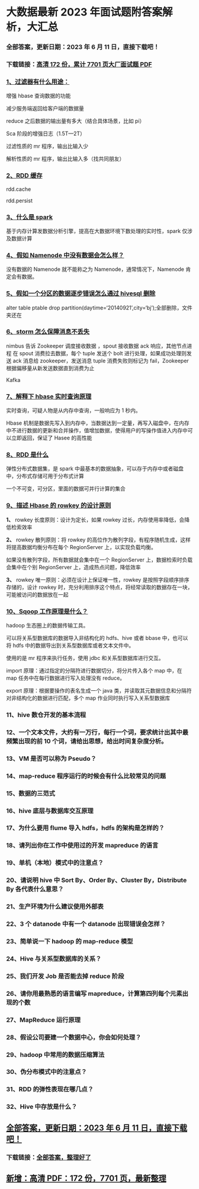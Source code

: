 # 大数据最新 2023 年面试题附答案解析，大汇总

### 全部答案，更新日期：2023 年 6 月 11 日，直接下载吧！

### 下载链接：[高清 172 份，累计 7701 页大厂面试题 PDF](https://gitlab.gaorta.com/devteam/learning-journey/study-materials-collection/-/tree/master/docs/index.md)

### [1、过滤器有什么用途：](https://gitlab.gaorta.com/devteam/learning-journey/study-materials-collection/-/tree/master/docs/大数据/大数据最新2021年面试题附答案解析，大汇总.md#1过滤器有什么用途：)

增强 hbase 查询数据的功能

减少服务端返回给客户端的数据量

reduce 之后数据的输出量有多大（结合具体场景，比如 pi）

Sca 阶段的增强日志（1.5T—2T）

过滤性质的 mr 程序，输出比输入少

解析性质的 mr 程序，输出比输入多（找共同朋友）

### [2、RDD 缓存](https://gitlab.gaorta.com/devteam/learning-journey/study-materials-collection/-/tree/master/docs/大数据/大数据最新2021年面试题附答案解析，大汇总.md#2rdd缓存)

rdd.cache

rdd.persist

### [3、什么是 spark](https://gitlab.gaorta.com/devteam/learning-journey/study-materials-collection/-/tree/master/docs/大数据/大数据最新2021年面试题附答案解析，大汇总.md#3什么是spark)

基于内存计算发数据分析引擎，提高在大数据环境下数处理的实时性，spark 仅涉及数据计算

### [4、假如 Namenode 中没有数据会怎么样？](https://gitlab.gaorta.com/devteam/learning-journey/study-materials-collection/-/tree/master/docs/大数据/大数据最新2021年面试题附答案解析，大汇总.md#4假如namenode中没有数据会怎么样)

没有数据的 Namenode 就不能称之为 Namenode，通常情况下，Namenode 肯定会有数据。

### [5、假如一个分区的数据逐步错误怎么通过 hivesql 删除](https://gitlab.gaorta.com/devteam/learning-journey/study-materials-collection/-/tree/master/docs/大数据/大数据最新2021年面试题附答案解析，大汇总.md#5假如一个分区的数据逐步错误怎么通过hivesql删除)

alter table ptable drop partition(daytime=‘20140921’,city=‘bj’);全部删除，文件夹还在

### [6、storm 怎么保障消息不丢失](https://gitlab.gaorta.com/devteam/learning-journey/study-materials-collection/-/tree/master/docs/大数据/大数据最新2021年面试题附答案解析，大汇总.md#6storm怎么保障消息不丢失)

nimbus 告诉 Zookeeper 调度接收数据 ，spout 接收数据 ack 响应，其他节点进程 在 spout 消费拉去数据，每个 tuple 发送个 bolt 进行处理，如果成功处理则发送 ack 消息给 zookeeper，发送消息 tuple 消费失败则标记为 fail，Zookeeper 根据偏移量从新发送数据直到消费为止

Kafka

### [7、解释下 hbase 实时查询原理](https://gitlab.gaorta.com/devteam/learning-journey/study-materials-collection/-/tree/master/docs/大数据/大数据最新2021年面试题附答案解析，大汇总.md#7解释下hbase实时查询原理)

实时查询，可疑人物是从内存中查询，一般响应为 1 秒内。

Hbase 机制是数据先写入到内存中，当数据达到一定量，再写入磁盘中，在内存中不进行数据的更新和合并操作，值增加数据，使得用户的写操作值进入内存中可以立即返回，保证了 Hasee 的高性能

### [8、RDD 是什么](https://gitlab.gaorta.com/devteam/learning-journey/study-materials-collection/-/tree/master/docs/大数据/大数据最新2021年面试题附答案解析，大汇总.md#8rdd-是什么)

弹性分布式数据集，是 spark 中最基本的数据抽象，可以存于内存中或者磁盘中，分布式存储可用于分布式计算

一个不可变，可分区，里面的数据可并行计算的集合

### [9、描述 Hbase 的 rowkey 的设计原则](https://gitlab.gaorta.com/devteam/learning-journey/study-materials-collection/-/tree/master/docs/大数据/大数据最新2021年面试题附答案解析，大汇总.md#9描述hbase的rowkey的设计原则)

**1、** rowkey 长度原则：设计为定长，如果 rowkey 过长，内存使用率降低，会降低检索效率

**2、** rowkey 散列原则：将 rowkey 的高位作为散列字段，有程序随机生成，这样将提高数据均衡分布在每个 RegionServer 上，以实现负载均衡。

如果没有散列字段，所有数据就会集中在一个 RegionServer 上，数据检索时负载会集中在个别 RegionServer 上，造成热点问题，降低效率

**3、** rowkey 唯一原则：必须在设计上保证唯一性，rowkey 是按照字段顺序排序存储的，设计 rowkey 时，充分利用排序这个特点，将经常读取的数据存在一块，可能被访问的数据放在一起

### [10、Sqoop 工作原理是什么？](https://gitlab.gaorta.com/devteam/learning-journey/study-materials-collection/-/tree/master/docs/大数据/大数据最新2021年面试题附答案解析，大汇总.md#10sqoop工作原理是什么)

hadoop 生态圈上的数据传输工具。

可以将关系型数据库的数据导入非结构化的 hdfs、hive 或者 bbase 中，也可以将 hdfs 中的数据导出到关系型数据库或者文本文件中。

使用的是 mr 程序来执行任务，使用 jdbc 和关系型数据库进行交互。

import 原理：通过指定的分隔符进行数据切分，将分片传入各个 map 中，在 map 任务中在每行数据进行写入处理没有 reduce。

export 原理：根据要操作的表名生成一个 java 类，并读取其元数据信息和分隔符对非结构化的数据进行匹配，多个 map 作业同时执行写入关系型数据库

### 11、hive 数仓开发的基本流程

### 12、一个文本文件，大约有一万行，每行一个词，要求统计出其中最频繁出现的前 10 个词，请给出思想，给出时间复杂度分析。

### 13、VM 是否可以称为 Pseudo？

### 14、map-reduce 程序运行的时候会有什么比较常见的问题

### 15、数据的三范式

### 16、hive 底层与数据库交互原理

### 17、为什么要用 flume 导入 hdfs，hdfs 的架构是怎样的？

### 18、请列出你在工作中使用过的开发 mapreduce 的语言

### 19、单机（本地）模式中的注意点？

### 20、请说明 hive 中 Sort By、Order By、Cluster By，Distribute By 各代表什么意思？

### 21、生产环境为什么建议使用外部表

### 22、3 个 datanode 中有一个 datanode 出现错误会怎样？

### 23、简单说一下 hadoop 的 map-reduce 模型

### 24、Hive 与关系型数据库的关系？

### 25、我们开发 Job 是否能去掉 reduce 阶段

### 26、请你用最熟悉的语言编写 mapreduce，计算第四列每个元素出现的个数

### 27、MapReduce 运行原理

### 28、假设公司要建一个数据中心，你会如何处理？

### 29、hadoop 中常用的数据压缩算法

### 30、伪分布模式中的注意点？

### 31、RDD 的弹性表现在哪几点？

### 32、Hive 中存放是什么？

## [全部答案，更新日期：2023 年 6 月 11 日，直接下载吧！](https://gitlab.gaorta.com/devteam/learning-journey/study-materials-collection/-/tree/master/docs/daan.md)

### 下载链接：[全部答案，整理好了](https://gitlab.gaorta.com/devteam/learning-journey/study-materials-collection/-/tree/master/docs/daan.md)

## [新增：高清 PDF：172 份，7701 页，最新整理](https://gitlab.gaorta.com/devteam/learning-journey/study-materials-collection/-/tree/master/docs/daan.md)

